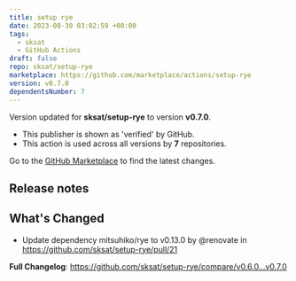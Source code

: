 ```yaml
---
title: setup rye
date: 2023-08-30 03:02:59 +00:00
tags:
  - sksat
  - GitHub Actions
draft: false
repo: sksat/setup-rye
marketplace: https://github.com/marketplace/actions/setup-rye
version: v0.7.0
dependentsNumber: 7
---
```



Version updated for **sksat/setup-rye** to version **v0.7.0**.
- This publisher is shown as 'verified' by GitHub.
- This action is used across all versions by **7** repositories.

Go to the [GitHub Marketplace](https://github.com/marketplace/actions/setup-rye) to find the latest changes.

## Release notes

## What's Changed
* Update dependency mitsuhiko/rye to v0.13.0 by @renovate in https://github.com/sksat/setup-rye/pull/21


**Full Changelog**: https://github.com/sksat/setup-rye/compare/v0.6.0...v0.7.0
